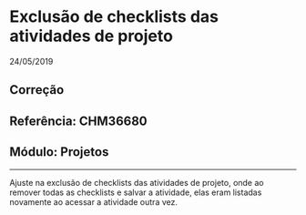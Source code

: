 # Exclusão de checklists das atividades de projeto
24/05/2019
## Correção
## Referência: CHM36680
## Módulo: Projetos
***

Ajuste na exclusão de checklists das atividades de projeto, onde ao remover todas as checklists e salvar a atividade, elas eram listadas novamente ao acessar a atividade outra vez.
